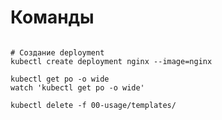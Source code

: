 # Команды
```shell script

# Создание deployment
kubectl create deployment nginx --image=nginx

kubectl get po -o wide
watch 'kubectl get po -o wide'

kubectl delete -f 00-usage/templates/
```
